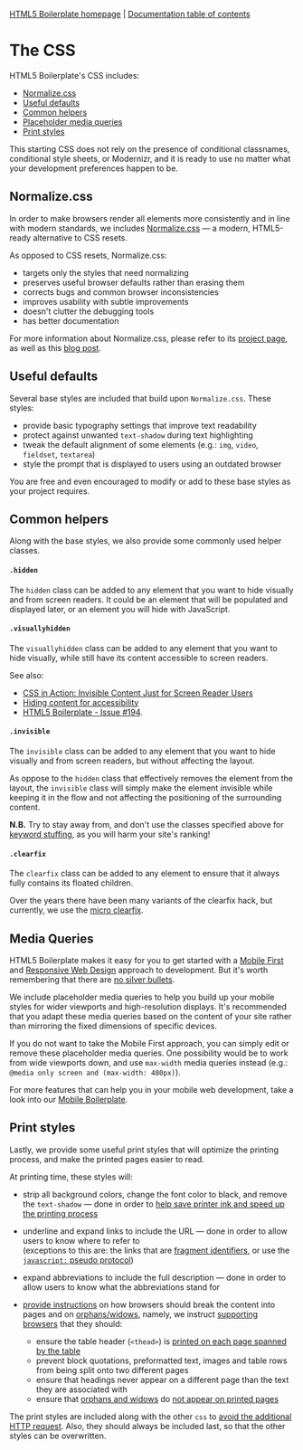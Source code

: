 [HTML5 Boilerplate homepage](http://html5boilerplate.com) | [Documentation
table of contents](TOC.md)

# The CSS

HTML5 Boilerplate's CSS includes:

* [Normalize.css](#normalizecss)
* [Useful defaults](#useful-defaults)
* [Common helpers](#common-helpers)
* [Placeholder media queries](#media-queries)
* [Print styles](#print-styles)

This starting CSS does not rely on the presence of conditional classnames,
conditional style sheets, or Modernizr, and it is ready to use no matter what
your development preferences happen to be.


## Normalize.css

In order to make browsers render all elements more consistently and in line
with modern standards, we includes
[Normalize.css](http://necolas.github.io/normalize.css/) — a modern, HTML5-ready
alternative to CSS resets.

As opposed to CSS resets, Normalize.css:

* targets only the styles that need normalizing
* preserves useful browser defaults rather than erasing them
* corrects bugs and common browser inconsistencies
* improves usability with subtle improvements
* doesn't clutter the debugging tools
* has better documentation

For more information about Normalize.css, please refer to its [project
page](http://necolas.github.com/normalize.css/), as well as this
[blog post](http://nicolasgallagher.com/about-normalize-css/).


## Useful defaults

Several base styles are included that build upon `Normalize.css`. These
styles:

* provide basic typography settings that improve text readability
* protect against unwanted `text-shadow` during text highlighting
* tweak the default alignment of some elements (e.g.: `img`, `video`,
  `fieldset`, `textarea`)
* style the prompt that is displayed to users using an outdated browser

You are free and even encouraged to modify or add to these base styles as your
project requires.


## Common helpers

Along with the base styles, we also provide some commonly used helper classes.

#### `.hidden`

The `hidden` class can be added to any element that you want to hide visually
and from screen readers. It could be an element that will be populated and
displayed later, or an element you will hide with JavaScript.

#### `.visuallyhidden`

The `visuallyhidden` class can be added to any element that you want to hide
visually, while still have its content accessible to screen readers.

See also:

* [CSS in Action: Invisible Content Just for Screen Reader
  Users](http://www.webaim.org/techniques/css/invisiblecontent/)
* [Hiding content for
  accessibility](http://snook.ca/archives/html_and_css/hiding-content-for-accessibility)
* [HTML5 Boilerplate - Issue #194](https://github.com/h5bp/html5-boilerplate/issues/194/).

#### `.invisible`

The `invisible` class can be added to any element that you want to hide
visually and from screen readers, but without affecting the layout.

As oppose to the `hidden` class that effectively removes the element from the
layout, the `invisible` class will simply make the element invisible while
keeping it in the flow and not affecting the positioning of the surrounding
content.

__N.B.__ Try to stay away from, and don't use the classes specified above for
[keyword stuffing](http://en.wikipedia.org/wiki/Keyword_stuffing), as you will
harm your site's ranking!

#### `.clearfix`

The `clearfix` class can be added to any element to ensure that it always fully
contains its floated children.

Over the years there have been many variants of the clearfix hack, but currently,
we use the [micro clearfix](http://nicolasgallagher.com/micro-clearfix-hack/).


## Media Queries

HTML5 Boilerplate makes it easy for you to get started with a
[Mobile First](http://www.lukew.com/presos/preso.asp?26) and [Responsive Web
Design](http://www.alistapart.com/articles/responsive-web-design/) approach to
development. But it's worth remembering that there are [no silver
bullets](http://www.cloudfour.com/css-media-query-for-mobile-is-fools-gold/).

We include placeholder media queries to help you build up your mobile styles for
wider viewports and high-resolution displays. It's recommended that you adapt
these media queries based on the content of your site rather than mirroring the
fixed dimensions of specific devices.

If you do not want to take the Mobile First approach, you can simply edit or
remove these placeholder media queries. One possibility would be to work from
wide viewports down, and use `max-width` media queries instead (e.g.:
`@media only screen and (max-width: 480px)`).

For more features that can help you in your mobile web development, take a look
into our [Mobile Boilerplate](https://github.com/h5bp/mobile-boilerplate).


## Print styles

Lastly, we provide some useful print styles that will optimize the printing
process, and make the printed pages easier to read.

At printing time, these styles will:

* strip all background colors, change the font color to black, and remove the
  `text-shadow` — done in order to [help save printer ink and speed up the
  printing process](http://www.sanbeiji.com/archives/953)
* underline and expand links to include the URL — done in order to allow users
  to know where to refer to<br>
  (exceptions to this are: the links that are
  [fragment identifiers](https://developer.mozilla.org/en-US/docs/Web/HTML/Element/a#attr-href),
  or use the
  [`javascript:` pseudo protocol](https://developer.mozilla.org/en-US/docs/Web/JavaScript/Reference/Operators/void#JavaScript_URIs))
* expand abbreviations to include the full description — done in order to allow
  users to know what the abbreviations stand for
* [provide instructions](#paged-media-styles) on how browsers should break the
  content into pages and on
  [orphans/widows](http://en.wikipedia.org/wiki/Widows_and_orphans),
  namely, we instruct
  [supporting browsers](http://en.wikipedia.org/wiki/Comparison_of_layout_engines_%28Cascading_Style_Sheets%29#Grammar_and_rules)
  that they should:

  * ensure the table header (`<thead>`) is [printed on each page spanned by the
    table](http://css-discuss.incutio.com/wiki/Printing_Tables)
  * prevent block quotations, preformatted text, images and table rows from
    being split onto two different pages
  * ensure that headings never appear on a different page than the text they
    are associated with
  * ensure that
    [orphans and widows](http://en.wikipedia.org/wiki/Widows_and_orphans) do
    [not appear on printed pages](http://css-tricks.com/almanac/properties/o/orphans/)

The print styles are included along with the other `css` to [avoid the
additional HTTP request](http://www.phpied.com/delay-loading-your-print-css/).
Also, they should always be included last, so that the other styles can be
overwritten.
